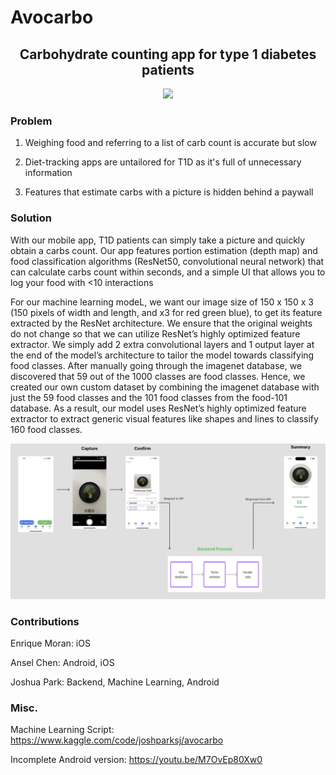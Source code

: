 # Avocarbo

<div align="center">
	<h2>Carbohydrate counting app for type 1 diabetes patients</h2>
	<a href="https://www.youtube.com/shorts/Q4NB3msjlTQ" target="_blank"><img src="https://img.youtube.com/vi/Q4NB3msjlTQ/0.jpg" /></a>
</div>


### Problem
1. Weighing food and referring to a list of carb count is accurate but slow

2. Diet-tracking apps are untailored for T1D as it's full of unnecessary information

3. Features that estimate carbs with a picture is hidden behind a paywall

### Solution
With our mobile app, T1D patients can simply take a picture and quickly obtain a carbs count. Our app features portion estimation (depth map) and food classification algorithms (ResNet50, convolutional neural network) that can calculate carbs count within seconds, and a simple UI that allows you to log your food with <10 interactions

For our machine learning modeL, we want our image size of 150 x 150 x 3 (150 pixels of width and length, and x3 for red green blue), to get its feature extracted by the ResNet architecture. We ensure that the original weights do not change so that we can utilize ResNet’s highly optimized feature extractor. We simply add 2 extra convolutional layers and 1 output layer at the end of the model’s architecture to tailor the model towards classifying food classes. After manually going through the imagenet database, we discovered that 59 out of the 1000 classes are food classes. Hence, we created our own custom dataset by combining the imagenet database with just the 59 food classes and the 101 food classes from the food-101 database. As a result, our model uses ResNet’s highly optimized feature extractor to extract generic visual features like shapes and lines to classify 160 food classes. 

<div align="center">
	<img src="https://github.com/JoshParkSJ/avocarbo-public/blob/main/Python-BE/process_flow.png?raw=true"/>
</div>


### Contributions
Enrique Moran: iOS

Ansel Chen: Android, iOS

Joshua Park: Backend, Machine Learning, Android

### Misc.

Machine Learning Script: https://www.kaggle.com/code/joshparksj/avocarbo

Incomplete Android version: https://youtu.be/M7OvEp80Xw0
